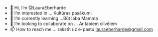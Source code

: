 - 👋 Hi, I’m @LauraEberharde
- 👀 I’m interested in ...  Kultūras pasākumi
- 🌱 I’m currently learning ...Būt laba Mamma
- 💞️ I’m looking to collaborate on ...  Ar labiem cilvēiem
- 📫 How to reach me ... rakstīt uz e-pastu lauraeberharde@gmail.com

<!---
LauraEberharde/LauraEberharde is a ✨ special ✨ repository because its `README.md` (this file) appears on your GitHub profile.
You can click the Preview link to take a look at your changes.
--->
